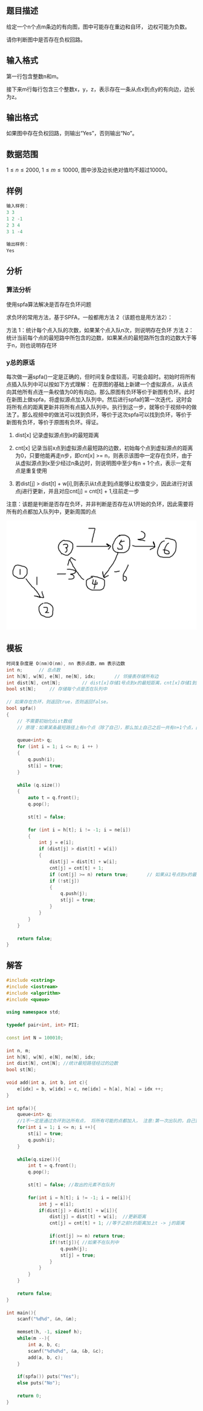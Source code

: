 ## **题目描述**
给定一个n个点m条边的有向图，图中可能存在重边和自环， 边权可能为负数。

请你判断图中是否存在负权回路。

## **输入格式**
第一行包含整数n和m。

接下来m行每行包含三个整数x，y，z，表示存在一条从点x到点y的有向边，边长为z。

## **输出格式**
如果图中存在负权回路，则输出“Yes”，否则输出“No”。

## **数据范围**
$1≤n≤2000,$
$1≤m≤10000,$
图中涉及边长绝对值均不超过10000。

## **样例**
```c++
输入样例：
3 3
1 2 -1
2 3 4
3 1 -4

输出样例：
Yes
```

## **分析**
### **算法分析**
使用spfa算法解决是否存在负环问题

求负环的常用方法，基于SPFA，一般都用方法 2（该题也是用方法2）：

方法 1：统计每个点入队的次数，如果某个点入队n次，则说明存在负环
方法 2：统计当前每个点的最短路中所包含的边数，如果某点的最短路所包含的边数大于等于n，则也说明存在环

### **y总的原话**
每次做一遍spfa()一定是正确的，但时间复杂度较高，可能会超时。初始时将所有点插入队列中可以按如下方式理解：
在原图的基础上新建一个虚拟源点，从该点向其他所有点连一条权值为0的有向边。那么原图有负环等价于新图有负环。此时在新图上做spfa，将虚拟源点加入队列中。然后进行spfa的第一次迭代，这时会将所有点的距离更新并将所有点插入队列中。执行到这一步，就等价于视频中的做法了。那么视频中的做法可以找到负环，等价于这次spfa可以找到负环，等价于新图有负环，等价于原图有负环。得证。

1. dist[x] 记录虚拟源点到x的最短距离

2. cnt[x] 记录当前x点到虚拟源点最短路的边数，初始每个点到虚拟源点的距离为0，只要他能再走n步，即cnt[x] >= n，则表示该图中一定存在负环，由于从虚拟源点到x至少经过n条边时，则说明图中至少有n + 1个点，表示一定有点是重复使用

3. 若dist[j] > dist[t] + w[i],则表示从t点走到j点能够让权值变少，因此进行对该点j进行更新，并且对应cnt[j] = cnt[t] + 1,往前走一步

注意：该题是判断是否存在负环，并非判断是否存在从1开始的负环，因此需要将所有的点都加入队列中，更新周围的点

![](./../../pics/acw852.png)

## **模板**
```c++
时间复杂度是 O(nm)O(nm), nn 表示点数，mm 表示边数
int n;      // 总点数
int h[N], w[N], e[N], ne[N], idx;       // 邻接表存储所有边
int dist[N], cnt[N];        // dist[x]存储1号点到x的最短距离，cnt[x]存储1到x的最短路中经过的点数
bool st[N];     // 存储每个点是否在队列中

// 如果存在负环，则返回true，否则返回false。
bool spfa()
{
    // 不需要初始化dist数组
    // 原理：如果某条最短路径上有n个点（除了自己），那么加上自己之后一共有n+1个点，由抽屉原理一定有两个点相同，所以存在环。

    queue<int> q;
    for (int i = 1; i <= n; i ++ )
    {
        q.push(i);
        st[i] = true;
    }

    while (q.size())
    {
        auto t = q.front();
        q.pop();

        st[t] = false;

        for (int i = h[t]; i != -1; i = ne[i])
        {
            int j = e[i];
            if (dist[j] > dist[t] + w[i])
            {
                dist[j] = dist[t] + w[i];
                cnt[j] = cnt[t] + 1;
                if (cnt[j] >= n) return true;       // 如果从1号点到x的最短路中包含至少n个点（不包括自己），则说明存在环
                if (!st[j])
                {
                    q.push(j);
                    st[j] = true;
                }
            }
        }
    }

    return false;
}
```

## **解答**
```c++
#include <cstring>
#include <iostream>
#include <algorithm>
#include <queue>

using namespace std;

typedef pair<int, int> PII;

const int N = 100010;

int n, m;
int h[N], w[N], e[N], ne[N], idx;
int dist[N], cnt[N]; //统计最短路径经过的边数
bool st[N];

void add(int a, int b, int c){
    e[idx] = b, w[idx] = c, ne[idx] = h[a], h[a] = idx ++;
}

int spfa(){
    queue<int> q;
    //1不一定是通过负环到达所有点， 将所有可能的点都加入， 注意:第一次出队的，自己到自己也可能存在负环
    for(int i = 1; i <= n; i ++){
        st[i] = true;
        q.push(i);
    }

    while(q.size()){
        int t = q.front();
        q.pop();

        st[t] = false; //取出的元素不在队列

        for(int i = h[t]; i != -1; i = ne[i]){
            int j = e[i];
            if(dist[j] > dist[t] + w[i]){
                dist[j] = dist[t] + w[i];  //更新距离
                cnt[j] = cnt[t] + 1; //等于之前t的距离加上t -> j的距离

                if(cnt[j] >= n) return true;
                if(!st[j]){ //如果不在队列中
                    q.push(j);
                    st[j] = true;
                }
            }
        }
    }

    return false;
}

int main(){
    scanf("%d%d", &n, &m);

    memset(h, -1, sizeof h);
    while(m --){
        int a, b, c;
        scanf("%d%d%d", &a, &b, &c);
        add(a, b, c);
    }

    if(spfa()) puts("Yes");
    else puts("No");

    return 0;
} 
```
